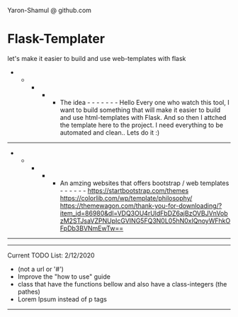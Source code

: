  Yaron-Shamul @ github.com

# Flask-Templater
let's make it easier to build and use web-templates with flask 


 - - - - - The idea - - - - - - - 
 Hello Every one who watch this tool, I want to build something that will
 make it easier to build and use html-templates with Flask. 
 And so then I attched the template here to the project.
 I need everything to be automated and clean.. Lets do it :)
 - - - - - - - - - - - - - - - - -


 - - - - - An amzing websites that offers bootstrap / web templates - - - - - -
 https://startbootstrap.com/themes
 https://colorlib.com/wp/template/philosophy/
 https://themewagon.com/thank-you-for-downloading/?item_id=86980&dl=VDQ3OU4rUldFbDZ6ajBzOVBJVnVobzM2STJsaVZPNUpIcGVING5FQ3N0L05hN0xIQnoyWFhkOFpDb3BVNmEwTw==
 - - - - - - - - - - - - - - - - -


 - - - - - - - - - - - - - - - - -
 Current TODO List: 2/12/2020
 - (not a url or '#')
 - Improve the "how to use" guide
 - class that have the functions bellow and also have a class-integers (the pathes)
 - Lorem Ipsum instead of p tags
 - - - - - - - - - - - - - - - - -

